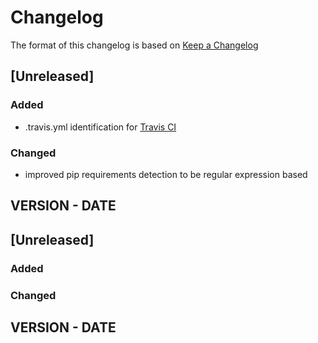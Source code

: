 # Changelog

The format of this changelog is based on [Keep a Changelog](https://keepachangelog.com/en/1.1.0/)

## [Unreleased]

### Added
  - .travis.yml identification for [Travis CI](https://www.travis-ci.com/)

### Changed
  - improved pip requirements detection to be regular expression based


## VERSION - DATE
## [Unreleased]

### Added

### Changed

## VERSION - DATE
